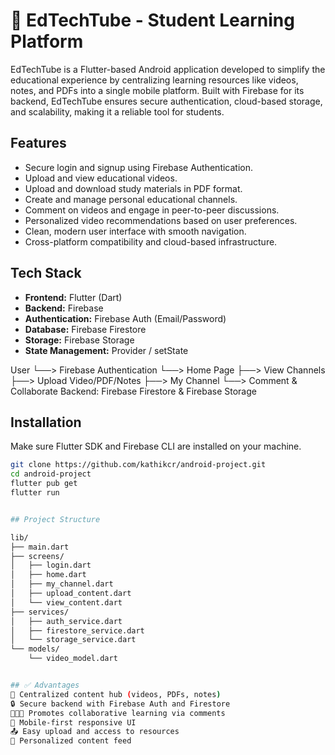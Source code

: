 # 📱 EdTechTube - Student Learning Platform

EdTechTube is a Flutter-based Android application developed to simplify the educational experience by centralizing learning resources like videos, notes, and PDFs into a single mobile platform. Built with Firebase for its backend, EdTechTube ensures secure authentication, cloud-based storage, and scalability, making it a reliable tool for students.

## Features

- Secure login and signup using Firebase Authentication.
- Upload and view educational videos.
- Upload and download study materials in PDF format.
- Create and manage personal educational channels.
- Comment on videos and engage in peer-to-peer discussions.
- Personalized video recommendations based on user preferences.
- Clean, modern user interface with smooth navigation.
- Cross-platform compatibility and cloud-based infrastructure.

## Tech Stack

- **Frontend:** Flutter (Dart)
- **Backend:** Firebase
- **Authentication:** Firebase Auth (Email/Password)
- **Database:** Firebase Firestore
- **Storage:** Firebase Storage
- **State Management:** Provider / setState

User
└──> Firebase Authentication
└──> Home Page
├──> View Channels
├──> Upload Video/PDF/Notes
├──> My Channel
└──> Comment & Collaborate
Backend: Firebase Firestore & Firebase Storage


## Installation

Make sure Flutter SDK and Firebase CLI are installed on your machine.

```bash
git clone https://github.com/kathikcr/android-project.git
cd android-project
flutter pub get
flutter run


## Project Structure

lib/
├── main.dart
├── screens/
│   ├── login.dart
│   ├── home.dart
│   ├── my_channel.dart
│   ├── upload_content.dart
│   └── view_content.dart
├── services/
│   ├── auth_service.dart
│   ├── firestore_service.dart
│   └── storage_service.dart
└── models/
    └── video_model.dart


## ✅ Advantages
🧠 Centralized content hub (videos, PDFs, notes)
🔒 Secure backend with Firebase Auth and Firestore
🧑‍🤝‍🧑 Promotes collaborative learning via comments
📱 Mobile-first responsive UI
📤 Easy upload and access to resources
🔄 Personalized content feed
